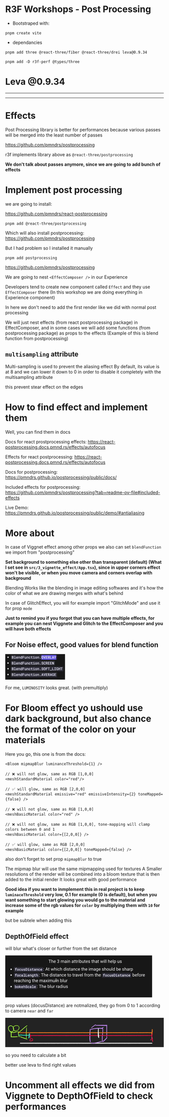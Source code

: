 # R3F Workshops - Post Processing

- Bootstraped with:

```
pnpm create vite
```

- dependancies

```
pnpm add three @react-three/fiber @react-three/drei leva@0.9.34
```

```
pnpm add -D r3f-perf @types/three
```

# Leva @0.9.34

---

---

# Effects

Post Processing library is better for performances because various passes will be merged into the least number of passes

<https://github.com/pmndrs/postprocessing>

r3f implements library above as `@react-three/postprocessing`

**We don't talk about passes anymore, since we are going to add bunch of effects**

# Implement post processing

we are going to install:

<https://github.com/pmndrs/react-postprocessing>

```
pnpm add @react-three/postprocessing
```

Which will also install postprocessing: <https://github.com/pmndrs/postprocessing>

But I had problem so I installed it manually

```
pnpm add postprocessing
```

<https://github.com/pmndrs/postprocessing>

We are going to nest `<EffectComposer />` in our Experience

Developers tend to create new component called `Effect` and they use `EffectComposer` there (In this workshop we are doing everything in Experience component)

In here we don't need to add the first render like we did with normal post processing

We will just nest effects (from react postprocessing package) in EffectComposer, and in some cases we will add some functions (from postprocessing package) as props to the effects (Example of this is blend function from postprocessing)

## `multisampling` attribute

Multi-sampling is used to prevent the aliasing effect
By default, its value is at 8 and we can lower it down to 0 in order to disable it completely with the multisampling attribute

this prevent stear effect on the edges

# How to find effect and implement them

Well, you can find them in docs

Docs for react prostprocessing effects: <https://react-postprocessing.docs.pmnd.rs/effects/autofocus>

Effects for react postprocessing: <https://react-postprocessing.docs.pmnd.rs/effects/autofocus>

Docs for postprocessing: <https://pmndrs.github.io/postprocessing/public/docs/>

Included effects for postprocessing: <https://github.com/pmndrs/postprocessing?tab=readme-ov-file#included-effects>

Live Demo: <https://pmndrs.github.io/postprocessing/public/demo/#antialiasing>

# More about

In case of Viggnet effect among other props we also can set `blendFunction` we import from "postprocessing"

**Set background to something else other than transparent (default) (What I set see in `src/3_vignette_effect/App.tsx`), since in upper corners effect won't be visible, or when you move camera and corners overlap with background**

Blending Works like the blending in image editing softwares and it's how the color of what we are drawing merges with what's behind

In case of GlitchEffect, you will for example import "GlitchMode" and use it for prop `mode`

**Just to remind you if you forgot that you can have multiple effects, for example you can nest Viggnete and Glitch to the EffectComposer and you will have both effects**

## For Noise effect, good values for blend function

![_](/notes/images/Screenshot%20from%202025-01-21%2011-11-42.png)

For me, `LUMINOSITY` looks great. (with premultiply)

# For Bloom effect yo ushould use dark background, but also chance the format of the color on your materials

Here you go, this one is from the docs:

```tsx
<Bloom mipmapBlur luminanceThreshold={1} />

// ❌ will not glow, same as RGB [1,0,0]
<meshStandardMaterial color="red"/>

// ✅ will glow, same as RGB [2,0,0]
<meshStandardMaterial emissive="red" emissiveIntensity={2} toneMapped={false} />

// ❌ will not glow, same as RGB [1,0,0]
<meshBasicMaterial color="red" />

// ❌ will not glow, same as RGB [1,0,0], tone-mapping will clamp colors between 0 and 1
<meshBasicMaterial color={[2,0,0]} />

// ✅ will glow, same as RGB [2,0,0]
<meshBasicMaterial color={[2,0,0]} toneMapped={false} />

```

also don't forget to set prop `mipmapBlur` to true

The mipmap blur will use the same mipmapping used for textures A
Smaller resolutions of the render will be combined into a bloom texture that is then added to the initial render
It looks great with good performance

**Good idea if you want to inmplement this in real project is to keep `luminaceThreshold` very low, 0.1 for example (0 is default), but when you want something to start glowing you would go to the material and increase some of the rgb values for `color` by multiplying them with `10` for example**

but be subtele when adding this

## DepthOfField effect

will blur what's closer or further from the set distance

![dof](/notes/images/dof.png)

prop values (docusDistance) are notmalized, they go from 0 to 1 according to camera `near` and `far`

![---](/notes/images/Screenshot%20from%202025-01-21%2013-51-54.png)

so you need to calculate a bit

better use leva to find right values

# Uncomment all effects we did from Viggnete to DepthOfField to check performances
